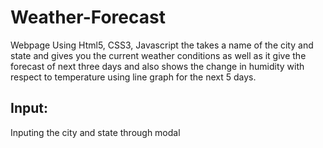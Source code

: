 # Weather-Forecast
Webpage Using Html5, CSS3, Javascript the takes a name of the city and state and gives you the current weather conditions as well as it give the forecast of next three days and also shows the change in humidity with respect to temperature using line graph for the next 5 days.
## Input:
Inputing the city and state through modal

